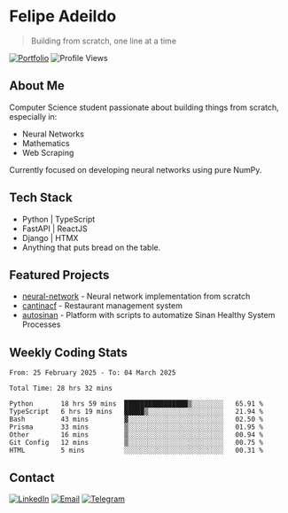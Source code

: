 # Felipe Adeildo
> Building from scratch, one line at a time

[![Portfolio](https://img.shields.io/badge/Portfolio-felipeadeildo.com-FF6B6B?style=flat-square&logo=firefox&logoColor=white)](https://felipeadeildo.com)
![Profile Views](https://komarev.com/ghpvc/?username=felipeadeildo&style=flat-square&color=FF6B6B)

## About Me
Computer Science student passionate about building things from scratch, especially in:
- Neural Networks
- Mathematics
- Web Scraping

Currently focused on developing neural networks using pure NumPy.

## Tech Stack
- Python  | TypeScript
- FastAPI | ReactJS
- Django  | HTMX
- Anything that puts bread on the table.

## Featured Projects
- [neural-network](https://github.com/felipeadeildo/neural-network) - Neural network implementation from scratch
- [cantinacf](https://github.com/felipeadeildo/cantinacf) - Restaurant management system
- [autosinan](https://github.com/felipeadeildo/autosinan) - Platform with scripts to automatize Sinan Healthy System Processes

## Weekly Coding Stats
<!--START_SECTION:waka-->

```ansi
From: 25 February 2025 - To: 04 March 2025

Total Time: 28 hrs 32 mins

Python       18 hrs 59 mins  ████████████████▒░░░░░░░░   65.91 %
TypeScript   6 hrs 19 mins   █████▒░░░░░░░░░░░░░░░░░░░   21.94 %
Bash         43 mins         ▓░░░░░░░░░░░░░░░░░░░░░░░░   02.50 %
Prisma       33 mins         ▒░░░░░░░░░░░░░░░░░░░░░░░░   01.95 %
Other        16 mins         ▒░░░░░░░░░░░░░░░░░░░░░░░░   00.94 %
Git Config   12 mins         ▒░░░░░░░░░░░░░░░░░░░░░░░░   00.75 %
HTML         5 mins          ░░░░░░░░░░░░░░░░░░░░░░░░░   00.31 %
```

<!--END_SECTION:waka-->

## Contact
[![LinkedIn](https://img.shields.io/badge/LinkedIn-felipeadeildo-0077B5?style=flat-square&logo=linkedin&logoColor=white)](https://linkedin.com/in/felipeadeildo)
[![Email](https://img.shields.io/badge/Email-contato@felipeadeildo.com-D14836?style=flat-square&logo=gmail&logoColor=white)](mailto:contato@felipeadeildo.com)
[![Telegram](https://img.shields.io/badge/Telegram-felipeadeildo-2CA5E0?style=flat-square&logo=telegram&logoColor=white)](https://t.me/felipeadeildo)
